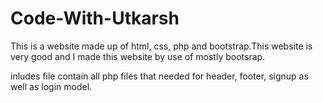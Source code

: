 # Code-With-Utkarsh
This is a website made up of html, css, php and bootstrap.This website is very good and I made this website by use of mostly bootsrap.

inludes file contain all php files that needed for header, footer, signup as well as login model.
